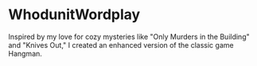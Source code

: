 # WhodunitWordplay
Inspired by my love for cozy mysteries like "Only Murders in the Building" and "Knives Out," I created an enhanced version of the classic game Hangman.
